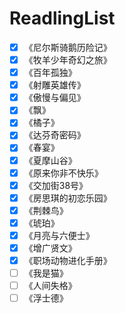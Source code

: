 # ReadlingList
- [x] 《尼尔斯骑鹅历险记》
- [x] 《牧羊少年奇幻之旅》
- [x] 《百年孤独》
- [x] 《射雕英雄传》
- [x] 《傲慢与偏见》
- [x] 《飘》
- [x] 《橘子》
- [x] 《达芬奇密码》
- [x] 《春宴》
- [x] 《夏摩山谷》
- [x] 《原来你非不快乐》
- [x] 《交加街38号》
- [x] 《房思琪的初恋乐园》
- [x] 《荆棘鸟》
- [x] 《琥珀》
- [x] 《月亮与六便士》
- [x] 《增广贤文》
- [x] 《职场动物进化手册》
- [ ] 《我是猫》
- [ ] 《人间失格》
- [ ] 《浮士德》

